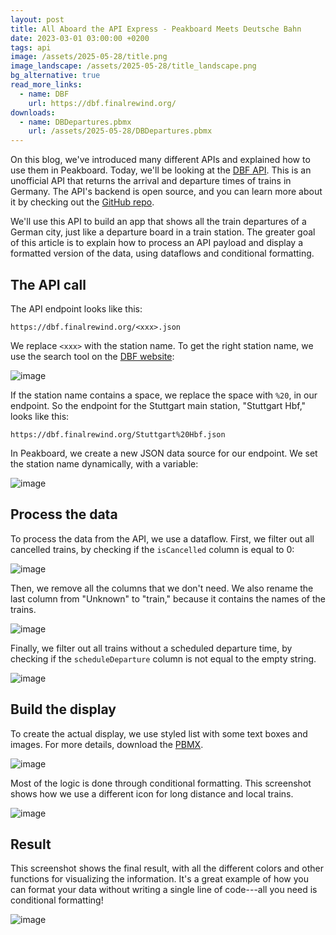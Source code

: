 ```yaml
---
layout: post
title: All Aboard the API Express - Peakboard Meets Deutsche Bahn
date: 2023-03-01 03:00:00 +0200
tags: api
image: /assets/2025-05-28/title.png
image_landscape: /assets/2025-05-28/title_landscape.png
bg_alternative: true
read_more_links:
  - name: DBF
    url: https://dbf.finalrewind.org/
downloads:
  - name: DBDepartures.pbmx
    url: /assets/2025-05-28/DBDepartures.pbmx
---
```

On this blog, we've introduced many different APIs and explained how to use them in Peakboard. Today, we'll be looking at the [DBF API](https://dbf.finalrewind.org). This is an unofficial API that returns the arrival and departure times of trains in Germany. The API's backend is open source, and you can learn more about it by checking out the [GitHub repo](https://github.com/derf/db-fakedisplay).

We'll use this API to build an app that shows all the train departures of a German city, just like a departure board in a train station. The greater goal of this article is to explain how to process an API payload and display a formatted version of the data, using dataflows and conditional formatting.

## The API call

The API endpoint looks like this:
```url
https://dbf.finalrewind.org/<xxx>.json
```
We replace `<xxx>` with the station name. To get the right station name, we use the search tool on the [DBF website](https://dbf.finalrewind.org/):

![image](/assets/2025-05-28/010.png)

If the station name contains a space, we replace the space with `%20`, in our endpoint. So the endpoint for the Stuttgart main station, "Stuttgart Hbf," looks like this:
```url
https://dbf.finalrewind.org/Stuttgart%20Hbf.json
```

In Peakboard, we create a new JSON data source for our endpoint. We set the station name dynamically, with a variable:

![image](/assets/2025-05-28/020.png)

## Process the data

To process the data from the API, we use a dataflow. First, we filter out all cancelled trains, by checking if the `isCancelled` column is equal to 0:

![image](/assets/2025-05-28/030.png)

Then, we remove all the columns that we don't need. We also rename the last column from "Unknown" to "train," because it contains the names of the trains.

![image](/assets/2025-05-28/040.png)

Finally, we filter out all trains without a scheduled departure time, by checking if the `scheduleDeparture` column is not equal to the empty string.

![image](/assets/2025-05-28/050.png)

## Build the display

To create the actual display, we use styled list with some text boxes and images. For more details, download the [PBMX](/assets/2025-05-28/DBDepartures.pbmx).

![image](/assets/2025-05-28/060.png)

Most of the logic is done through conditional formatting. This screenshot shows how we use a different icon for long distance and local trains.

![image](/assets/2025-05-28/070.png)

## Result

This screenshot shows the final result, with all the different colors and other functions for visualizing the information. It's a great example of how you can format your data without writing a single line of code---all you need is conditional formatting!

![image](/assets/2025-05-28/080.png)
